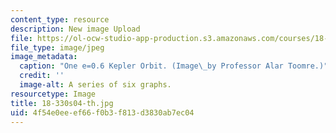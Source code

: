 ```yaml
---
content_type: resource
description: New image Upload
file: https://ol-ocw-studio-app-production.s3.amazonaws.com/courses/18-330-introduction-to-numerical-analysis-spring-2004/4f54e0eeef66f0b3f813d3830ab7ec04_18-330s04-th.jpg
file_type: image/jpeg
image_metadata:
  caption: "One e=0.6 Kepler Orbit. (Image\_by Professor Alar Toomre.)"
  credit: ''
  image-alt: A series of six graphs.
resourcetype: Image
title: 18-330s04-th.jpg
uid: 4f54e0ee-ef66-f0b3-f813-d3830ab7ec04
---
```

